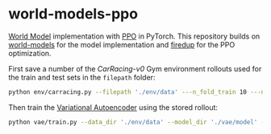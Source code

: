 # world-models-ppo

[World Model](https://arxiv.org/abs/1803.10122) implementation with [PPO](https://arxiv.org/abs/1707.06347) in PyTorch. This repository builds on [world-models](https://github.com/ctallec/world-models) for the model implementation and [firedup](https://github.com/kashif/firedup) for the PPO optimization.

First save a number of the *CarRacing-v0* Gym environment rollouts used for the train and test sets in the ```filepath``` folder:

```bash
python env/carracing.py --filepath './env/data' ---n_fold_train 10 ---n_fold_test 1
```

Then train the [Variational Autoencoder](https://arxiv.org/abs/1312.6114) using the stored rollout:

```bash
python vae/train.py --data_dir './env/data' --model_dir './vae/model' --epochs 20
```
